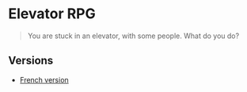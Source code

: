 # Elevator RPG

> You are stuck in an elevator, with some people. What do you do?

## Versions

* [French version](elevator-rpg-fr.md)
